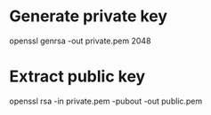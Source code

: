 # Generate private key
openssl genrsa -out private.pem 2048

# Extract public key
openssl rsa -in private.pem -pubout -out public.pem
